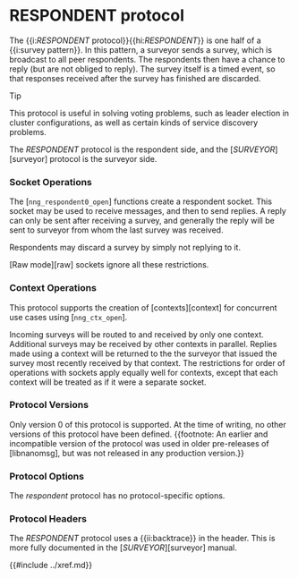 # RESPONDENT protocol

The {{i:*RESPONDENT* protocol}}{{hi:*RESPONDENT*}} is one half of a {{i:survey pattern}}.
In this pattern, a surveyor sends a survey, which is broadcast to all
peer respondents.
The respondents then have a chance to reply (but are not obliged to reply).
The survey itself is a timed event, so that responses
received after the survey has finished are discarded.

> [!TIP]
> This protocol is useful in solving voting problems, such as leader
> election in cluster configurations, as well as certain kinds of service
> discovery problems.

The _RESPONDENT_ protocol is the respondent side, and the
[_SURVEYOR_][surveyor] protocol is the surveyor side.

### Socket Operations

The [`nng_respondent0_open`] functions create a
respondent socket.
This socket may be used to receive messages, and then to send replies.
A reply can only be sent after receiving a survey, and generally the
reply will be sent to surveyor from whom the last survey was received.

Respondents may discard a survey by simply not replying to it.

[Raw mode][raw] sockets ignore all these restrictions.

### Context Operations

This protocol supports the creation of [contexts][context] for concurrent
use cases using [`nng_ctx_open`].

Incoming surveys will be routed to and received by only one context.
Additional surveys may be received by other contexts in parallel.
Replies made using a context will be returned to the the surveyor that
issued the survey most recently received by that context.
The restrictions for order of operations with sockets apply equally
well for contexts, except that each context will be treated as if it were
a separate socket.

### Protocol Versions

Only version 0 of this protocol is supported.
At the time of writing, no other versions of this protocol have been defined.
{{footnote: An earlier and incompatible version of the protocol was used in older
pre-releases of [libnanomsg], but was not released in any production version.}}

### Protocol Options

The _respondent_ protocol has no protocol-specific options.

### Protocol Headers

The _RESPONDENT_ protocol uses a {{ii:backtrace}} in the header.
This is more fully documented in the [_SURVEYOR_][surveyor] manual.

{{#include ../xref.md}}
